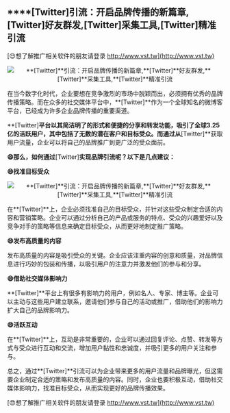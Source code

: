 ## ****[Twitter]**引流：开启品牌传播的新篇章,**[Twitter]**好友群发,**[Twitter]**采集工具,**[Twitter]**精准引流**

[😍想了解推广相关软件的朋友请登录 http://www.vst.tw](http://www.vst.tw)

 <center><img src="https://vst.tw/MP4/tuiguang/png/7.png" alt="**[Twitter]**引流：开启品牌传播的新篇章,**[Twitter]**好友群发,**[Twitter]**采集工具,**[Twitter]**精准引流"></center>

在当今数字化时代，企业要想在竞争激烈的市场中脱颖而出，必须拥有优秀的品牌传播策略。而在众多的社交媒体平台中，**[Twitter]**作为一个全球知名的微博客平台，已经成为许多企业品牌传播的重要渠道。

**[Twitter]**平台以其简洁明了的形式和便捷的分享和转发功能，吸引了全球3.25亿的活跃用户，其中包括了无数的潜在客户和目标受众。而通过从**[Twitter]**获取用户流量，企业可以将自己的品牌推广到更广泛的受众面前。

**😄那么，如何通过**[Twitter]**实现品牌引流呢？以下是几点建议：**

**😄找准目标受众**

 <center><img src="https://vst.tw/MP4/tuiguang/png/1.png" alt="**[Twitter]**引流：开启品牌传播的新篇章,**[Twitter]**好友群发,**[Twitter]**采集工具,**[Twitter]**精准引流"></center>

在**[Twitter]**上，企业必须找准自己的目标受众，并针对这些受众制定合适的内容和营销策略。企业可以通过分析自己的产品或服务的特点、受众的兴趣爱好以及竞争对手的策略等信息来确定目标受众，从而更好地制定推广策略。

**😄发布高质量的内容**

发布高质量的内容是吸引受众的关键。企业应该注重内容的创意和质量，对品牌信息进行巧妙的包装和传播，以吸引用户的注意力并激发他们的参与和分享。

**😄借助社交媒体影响力**

**[Twitter]**平台上有很多有影响力的用户，例如名人、专家、博主等。企业可以主动与这些用户建立联系，邀请他们参与自己的活动或推广，借助他们的影响力扩大自己的品牌影响力。

**😄活跃互动**

在**[Twitter]**上，互动是非常重要的，企业可以通过回复评论、点赞、转发等方式与受众进行互动和交流，增加用户黏性和忠诚度，并吸引更多的用户关注和参与。

总之，通过**[Twitter]**引流可以为企业带来更多的用户流量和品牌曝光，但这需要企业制定合适的策略和发布高质量的内容。同时，企业也要积极互动，借助社交媒体影响力，找准目标受众，从而实现更好的品牌传播效果。

[😍想了解推广相关软件的朋友请登录 http://www.vst.tw](http://www.vst.tw)



